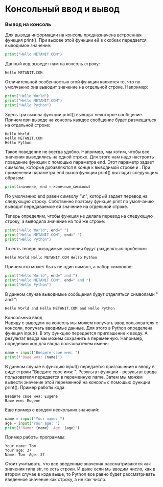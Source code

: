 # Консольный ввод и вывод

### Вывод на консоль

Для вывода информации на консоль предназначена встроенная функция print(). При вызове этой функции ей в скобках передается выводимое значение:

```python
print("Hello METANIT.COM")
```

Данный код выведет нам на консоль строку:

    Hello METANIT.COM

Отличительной особенностью этой функции является то, что по умолчанию она выводит значение на отдельной строке. Например:

```python
print("Hello World")  
print("Hello METANIT.COM")  
print("Hello Python")
```

Здесь три вызова функции print() выводят некоторое сообщение. Причем при выводе на консоль каждое сообщение будет размещаться на отдельной строке:

    Hello World  
    Hello METANIT.COM  
    Hello Python

Такое поведение не всегда удобно. Например, мы хотим, чтобы все значения выводились на одной строке. Для этого нам надо настроить поведение функции с помощью параметра end. Этот параметр задает символы, которые добавляются в конце к выводимой строке и . При применении параметра end вызов функции print() выглядит следующим образом:

```python
print(значение, end = конечные_символы)
```

По умолчанию end равен символу "\n", который задает перевод на следующую строку. Собственно поэтому функция print по умолчанию выводит передаваемое ей значение на отдельной строке.

Теперь определим, чтобы функция не делала перевод на следующую строку, а выводила значение на той же строке:

```python
print("Hello World", end=" ")  
print("Hello METANIT.COM", end=" ")  
print("Hello Python")
```

То есть теперь выводимые значения будут разделяться пробелом:

    Hello World Hello METANIT.COM Hello Python

Причем это может быть не один символ, а набор символов:

```python
print("Hello World", end=" and ")  
print("Hello METANIT.COM", end=" and ")  
print("Hello Python")
```

В данном случае выводимые сообщения будут отделяться символами " and ":

    Hello World and Hello METANIT.COM and Hello Python

Консольный ввод  
Наряду с выводом на консоль мы можем получать ввод пользователя с консоли, получать вводимые данные. Для этого в Python определена функция input(). В эту функцию передается приглашение к вводу. А результат ввода мы можем сохранить в переменную. Например, определим код для ввода пользователем имени:

```python
name = input("Введите свое имя: ")
print(f"Ваше имя: {name}")
```

В данном случае в функцию input() передается приглашение к вводу в виде строки "Введите свое имя: ". Результат функции - результат ввода пользователя передается в переменную name. Затем мы можем вывести значение этой переменной на консоль с помощью функции print(). Пример работы кода:

    Введите свое имя: Eugene
    Ваше имя: Eugene

Еще пример с вводом нескольких значений:

```python
name = input("Your name: ")
age = input("Your age: ")
print(f"Name: {name}  Age: {age}")
```

Пример работы программы:

    Your name: Tom  
    Your age: 37  
    Name: Tom  Age: 37  

Стоит учитывать, что все введенные значения рассматриваются как значения типа str, то есть строки. И даже если мы вводим число, как в втором случае в коде выше, то Python все равно будет рассматривать введенное значение как строку, а не как число.
